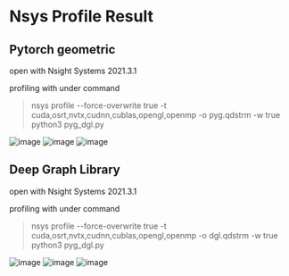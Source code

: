 # Nsys Profile Result

## Pytorch geometric
  open with Nsight Systems 2021.3.1
  
  profiling with under command
  > nsys profile --force-overwrite true -t cuda,osrt,nvtx,cudnn,cublas,opengl,openmp -o pyg.qdstrm -w true python3 pyg_dgl.py
  
![image](https://user-images.githubusercontent.com/59114042/133258777-234eef21-7b53-440f-831f-06e527d05600.png)
![image](https://user-images.githubusercontent.com/59114042/133258884-cdd73a0d-13fe-49c6-a311-1049c338ca55.png)
![image](https://user-images.githubusercontent.com/59114042/133259262-9e8d1ae5-6ac9-40c4-b142-d89a46da1404.png)

## Deep Graph Library
  open with Nsight Systems 2021.3.1
  
  profiling with under command
  > nsys profile --force-overwrite true -t cuda,osrt,nvtx,cudnn,cublas,opengl,openmp -o dgl.qdstrm -w true python3 pyg_dgl.py

![image](https://user-images.githubusercontent.com/59114042/133261269-dfa7906e-8856-4cc9-8c5d-5e382b495c89.png)
![image](https://user-images.githubusercontent.com/59114042/133261306-86feca0d-1e96-422d-bc0e-8ed2caafb167.png)
![image](https://user-images.githubusercontent.com/59114042/133261496-903dc9b7-11dd-4a87-9427-e85afbebd415.png)
